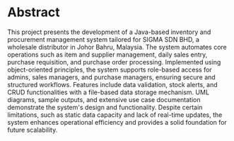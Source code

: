 # Abstract
This project presents the development of a Java-based inventory and procurement management system tailored for SIGMA SDN BHD, a wholesale distributor in Johor Bahru, Malaysia. The system automates core operations such as item and supplier management, daily sales entry, purchase requisition, and purchase order processing. Implemented using object-oriented principles, the system supports role-based access for admins, sales managers, and purchase managers, ensuring secure and structured workflows. Features include data validation, stock alerts, and CRUD functionalities with a file-based data storage mechanism. UML diagrams, sample outputs, and extensive use case documentation demonstrate the system's design and functionality. Despite certain limitations, such as static data capacity and lack of real-time updates, the system enhances operational efficiency and provides a solid foundation for future scalability.

